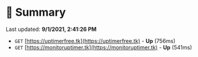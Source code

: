 # 📖 Summary
Last updated: **9/1/2021, 2:41:26 PM**

- `GET` [https://uptimerfree.tk](https://uptimerfree.tk) - **Up** (756ms)
- `GET` [https://monitoruptimer.tk](https://monitoruptimer.tk) - **Up** (541ms)
